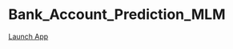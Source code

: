 # Bank_Account_Prediction_MLM
[Launch App](https://share.streamlit.io/xtian-obi/Bank_Account_Prediction_MLM/Bank_Account_Prediction.py)
